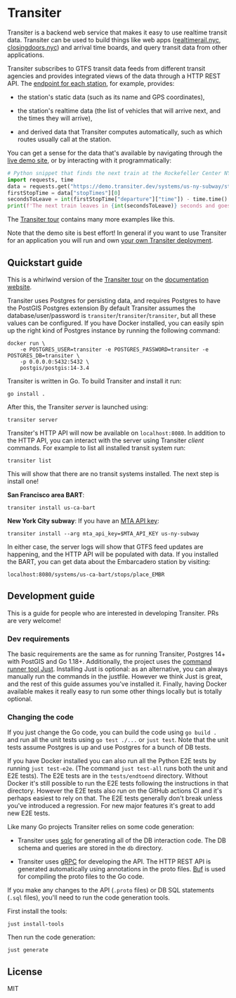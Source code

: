 # Transiter

Transiter is a backend web service that makes it easy to use realtime transit data.
Transiter can be used to build things like
    web apps ([realtimerail.nyc](https://realtimerail.nyc), [closingdoors.nyc](https://closingdoors.nyc))
    and arrival time boards,
    and query transit data from other applications.

Transiter subscribes to GTFS transit data feeds from different transit agencies
    and provides integrated views of the data through a HTTP REST API.
The [endpoint for each station](https://demo.transiter.dev/systems/us-ny-subway/stops/L03), for example, provides:

- the station's static data (such as its name and GPS coordinates), 

- the station's realtime data (the list of vehicles that will arrive next, and the times they will arrive), 

- and derived data that Transiter computes automatically,
    such as which routes usually call at the station.

You can get a sense for the data that's available by navigating
    through the [live demo site](https://demo.transiter.dev),
    or by interacting with it programmatically:

```python
# Python snippet that finds the next train at the Rockefeller Center NYC subway station
import requests, time
data = requests.get("https://demo.transiter.dev/systems/us-ny-subway/stops/D15").json()
firstStopTime = data["stopTimes"][0]
secondsToLeave = int(firstStopTime["departure"]["time"]) - time.time()
print(f'The next train leaves in {int(secondsToLeave)} seconds and goes to {firstStopTime["trip"]["destination"]["name"]}.')
```

The [Transiter tour](https://docs.transiter.dev/tour/) contains many
    more examples like this.

Note that the demo site is best effort!
In general if you want to use Transiter for an application
    you will run and own [your own Transiter deployment](https://docs.transiter.dev/deployment).

## Quickstart guide

This is a whirlwind version of the [Transiter tour](https://docs.transiter.dev/tour/)
    on the [documentation website](https://docs.transiter.dev/).

Transiter uses Postgres for persisting data, and requires Postgres to have the PostGIS Postgres extension
By default Transiter assumes the database/user/password is `transiter`/`transiter`/`transiter`,
    but all these values can be configured.
If you have Docker installed,
    you can easily spin up the right kind of Postgres instance
    by running the following command:

```
docker run \
    -e POSTGRES_USER=transiter -e POSTGRES_PASSWORD=transiter -e POSTGRES_DB=transiter \
    -p 0.0.0.0:5432:5432 \
    postgis/postgis:14-3.4
```

Transiter is written in Go.
To build Transiter and install it run:

```
go install .
```

After this, the Transiter _server_ is launched using:

```
transiter server
```

Transiter's HTTP API will now be available on `localhost:8080`.
In addition to the HTTP API, you can interact with the server using Transiter _client_ commands.
For example to list all installed transit system run:

```
transiter list
```

This will show that there are no transit systems installed.
The next step is install one!

**San Francisco area BART**:

```
transiter install us-ca-bart
```

**New York City subway**: If you have an [MTA API key](https://api.mta.info/#/landing):

```
transiter install --arg mta_api_key=$MTA_API_KEY us-ny-subway
```

In either case, the server logs will show that GTFS feed updates are happening,
    and the HTTP API will be populated with data.
If you installed the BART, you can get data about the Embarcadero station by visiting:

```
localhost:8080/systems/us-ca-bart/stops/place_EMBR
```

## Development guide

This is a guide for people who are interested in developing Transiter.
PRs are very welcome!

### Dev requirements

The basic requirements are the same as for running Transiter,
    Postgres 14+ with PostGIS and Go 1.18+.
Additionally, the project uses the [command runner tool Just](https://just.systems).
Installing Just is optional: as an alternative,
    you can always manually run the commands in the justfile.
However we think Just is great, and the rest of this guide assumes you've installed it.
Finally, having Docker available makes it really easy to run some other things locally
    but is totally optional.

### Changing the code

If you just change the Go code, you can build the code using `go build .`
    and run all the unit tests using `go test ./...` or `just test`.
Note that the unit tests assume Postgres is up and use Postgres for a bunch of DB tests.

If you have Docker installed you can also run all the Python E2E tests by running `just test-e2e`.
(The command `just test-all` runs both the unit and E2E tests).
The E2E tests are in the `tests/endtoend` directory.
Without Docker it's still possible to run the E2E tests following the instructions in that directory.
However the E2E tests also run on the GitHub actions CI and it's perhaps easiest to rely on that.
The E2E tests generally don't break unless you've introduced a regression.
For new major features it's great to add new E2E tests.

Like many Go projects Transiter relies on some code generation:

- Transiter uses [sqlc](https://github.com/kyleconroy/sqlc)
    for generating all of the DB interaction code.
    The DB schema and queries are stored in the `db` directory.

- Transiter uses [gRPC](https://grpc.io/) for developing the API.
    The HTTP REST API is generated automatically using annotations in the proto files.
    [Buf](https://github.com/bufbuild/buf) is used for compiling the proto files to the Go code.

If you make any changes to the API (`.proto` files) or DB SQL statements (`.sql` files),
    you'll need to run the code generation tools.

First install the tools:
```
just install-tools
```

Then run the code generation:

```
just generate
```

## License

MIT
